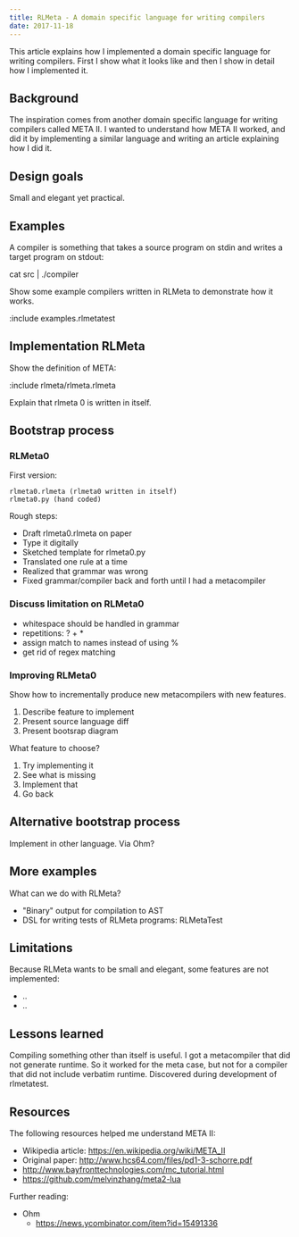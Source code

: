 ```yaml
---
title: RLMeta - A domain specific language for writing compilers
date: 2017-11-18
---
```


This article explains how I implemented a domain specific language for writing
compilers. First I show what it looks like and then I show in detail how I
implemented it.

## Background

The inspiration comes from another domain specific language for writing
compilers called META II. I wanted to understand how META II worked, and did it
by implementing a similar language and writing an article explaining how I did
it.

## Design goals

Small and elegant yet practical.

## Examples

A compiler is something that takes a source program on stdin and writes a
target program on stdout:

  cat src | ./compiler

Show some example compilers written in RLMeta to demonstrate how it works.

:include examples.rlmetatest

## Implementation RLMeta

Show the definition of META:

:include rlmeta/rlmeta.rlmeta

Explain that rlmeta 0 is written in itself.

## Bootstrap process

### RLMeta0

First version:

    rlmeta0.rlmeta (rlmeta0 written in itself)
    rlmeta0.py (hand coded)

Rough steps:

* Draft rlmeta0.rlmeta on paper
* Type it digitally
* Sketched template for rlmeta0.py
* Translated one rule at a time
* Realized that grammar was wrong
* Fixed grammar/compiler back and forth until I had a metacompiler

### Discuss limitation on RLMeta0

- whitespace should be handled in grammar
- repetitions: ? + *
- assign match to names instead of using %
- get rid of regex matching

### Improving RLMeta0

Show how to incrementally produce new metacompilers with new features.

1. Describe feature to implement
2. Present source language diff
3. Present bootsrap diagram

What feature to choose?

1. Try implementing it
2. See what is missing
3. Implement that
4. Go back

## Alternative bootstrap process

Implement in other language. Via Ohm?

## More examples

What can we do with RLMeta?

* "Binary" output for compilation to AST
* DSL for writing tests of RLMeta programs: RLMetaTest

## Limitations

Because RLMeta wants to be small and elegant, some features are not
implemented:

* ..
* ..

## Lessons learned

Compiling something other than itself is useful. I got a metacompiler that did
not generate runtime. So it worked for the meta case, but not for a compiler
that did not include verbatim runtime. Discovered during development of
rlmetatest.

## Resources

The following resources helped me understand META II:

* Wikipedia article: https://en.wikipedia.org/wiki/META_II
* Original paper: http://www.hcs64.com/files/pd1-3-schorre.pdf
* http://www.bayfronttechnologies.com/mc_tutorial.html
* https://github.com/melvinzhang/meta2-lua

Further reading:

* Ohm
    * https://news.ycombinator.com/item?id=15491336
